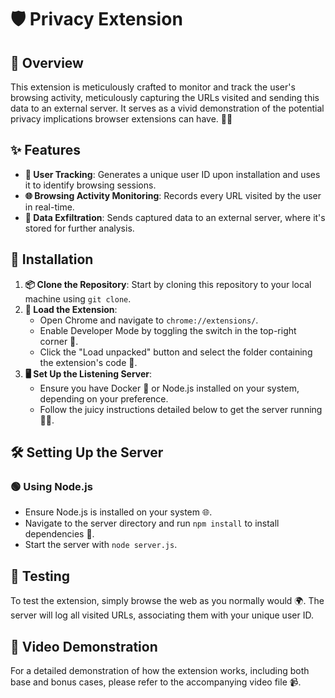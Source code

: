 # 🛡️ Privacy Extension

## 🌟 Overview

This extension is meticulously crafted to monitor and track the user's browsing activity, meticulously capturing the URLs visited and sending this data to an external server. It serves as a vivid demonstration of the potential privacy implications browser extensions can have. 🕵️‍♂️

## ✨ Features

- **👤 User Tracking**: Generates a unique user ID upon installation and uses it to identify browsing sessions.
- **🌐 Browsing Activity Monitoring**: Records every URL visited by the user in real-time.
- **📡 Data Exfiltration**: Sends captured data to an external server, where it's stored for further analysis.

## 🚀 Installation

1. **📦 Clone the Repository**: Start by cloning this repository to your local machine using `git clone`.
2. **🔧 Load the Extension**: 
   - Open Chrome and navigate to `chrome://extensions/`.
   - Enable Developer Mode by toggling the switch in the top-right corner 🔄.
   - Click the "Load unpacked" button and select the folder containing the extension's code 📂.
3. **🖥 Set Up the Listening Server**:
   - Ensure you have Docker 🐳 or Node.js installed on your system, depending on your preference.
   - Follow the juicy instructions detailed below to get the server running 🏃‍♂️.

## 🛠 Setting Up the Server

### 🟢 Using Node.js

- Ensure Node.js is installed on your system 🌐.
- Navigate to the server directory and run `npm install` to install dependencies 💾.
- Start the server with `node server.js`.

## 🧪 Testing

To test the extension, simply browse the web as you normally would 🌍. The server will log all visited URLs, associating them with your unique user ID.

## 🎥 Video Demonstration

For a detailed demonstration of how the extension works, including both base and bonus cases, please refer to the accompanying video file 📹.
